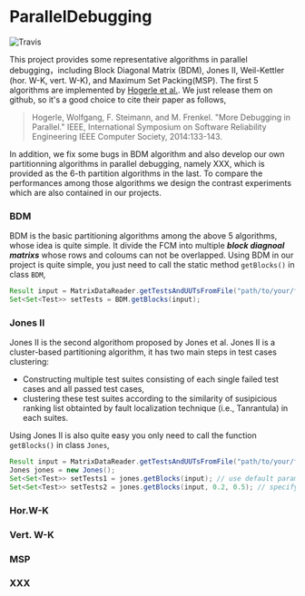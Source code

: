 # ParallelDebugging
![Travis](https://img.shields.io/travis/rust-lang/rust.svg)

This project provides some representative algorithms in parallel debugging，including Block Diagonal Matrix (BDM), Jones II, Weil-Kettler (hor. W-K, vert. W-K), and Maximum Set Packing(MSP). The first 5 algorithms are implemented by [Hogerle et al.](http://www.feu.de/ps/prjs/PD/). We just release them on github, so it's a good choice to cite their paper as follows, 

<blockquote>Hogerle, Wolfgang, F. Steimann, and M. Frenkel. "More Debugging in Parallel." IEEE, International Symposium on Software Reliability Engineering IEEE Computer Society, 2014:133-143.</blockquote>

In addition, we fix some bugs in BDM algorithm and also develop our own partitionning algorithms in parallel debugging, namely XXX, which is provided as the 6-th partition algorithms in the last. To compare the performances among those algorithms we design the contrast experiments which are also contained in our projects. 

### BDM
BDM is the basic partitioning algorithms among the above 5 algorithms, whose idea is quite simple. It divide the FCM into multiple <strong><em>block diagnoal matrixs</em></strong> whose rows and coloums can not be overlapped. Using BDM in our project is quite simple, you just need to call the static method <code>getBlocks()</code> in class <code>BDM</code>,

```java
Result input = MatrixDataReader.getTestsAndUUTsFromFile("path/to/your/file");
Set<Set<Test>> setTests = BDM.getBlocks(input);
```

### Jones II

Jones II is the second algorithom proposed by Jones et al. Jones II is a cluster-based partitioning algorithm, it has two main steps in test cases clustering:
- Constructing multiple test suites consisting of each single failed test cases and all passed test cases, 
- clustering these test suites according to the similarity of susipicious ranking list obtainted by fault localization technique (i.e., Tanrantula) in each suites. 

Using Jones II is also quite easy you only need to call the function <code>getBlocks()</code> in class <code>Jones</code>, 

```java
Result input = MatrixDataReader.getTestsAndUUTsFromFile("path/to/your/file");
Jones jones = new Jones();
Set<Set<Test>> setTests1 = jones.getBlocks(input); // use default parameters
Set<Set<Test>> setTests2 = jones.getBlocks(input, 0.2, 0.5); // specify your own parameters if you want
```

### Hor.W-K

### Vert. W-K

### MSP

### XXX
